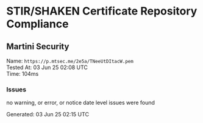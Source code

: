 # STIR/SHAKEN Certificate Repository Compliance

## Martini Security

Name: `https://p.mtsec.me/2e5a/TNeeUtDItacW.pem`\
Tested At: 03 Jun 25 02:08 UTC\
Time: 104ms

### Issues

no warning, or error, or notice date level issues were found

Generated: 03 Jun 25 02:15 UTC